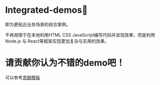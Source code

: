 # Integrated-demos🎉

即为更贴近业务场景的综合案例。

不再局限于在本地利用HTML CSS JavaScript编写代码并呈现效果，而是利用Node.js 与 React等框架实现更加复杂与实用的效果。



# 请贡献你认为不错的demo吧！

可以参考[贡献模板](demos总结指南.md)
